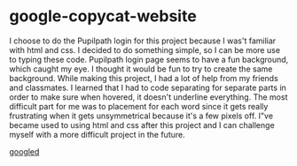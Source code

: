 # google-copycat-website
I choose to do the Pupilpath login for this project because I was't familiar with html and css. I decided to do something simple, so I can be more use to typing these code. Pupilpath login page seems to have a fun background, which caught my eye. I thought it would be fun to try to create the same background. While making this project, I had a lot of help from my friends and classmates. I learned that I had to code separating for separate parts in order to make sure when hovered, it doesn't underline everything. The most difficult part for me was to placement for each word since it gets really frustrating when it gets unsymmetrical because it's a few pixels off. I"ve became used to using html and css after this project and I can challenge myself with a more difficult project in the future. 

[googled](https://docs.google.com/document/d/19cOSMuVoS4dpFh2-rZL3T70guuDsKbyKn49a9zr78a0/edit?usp=sharing)